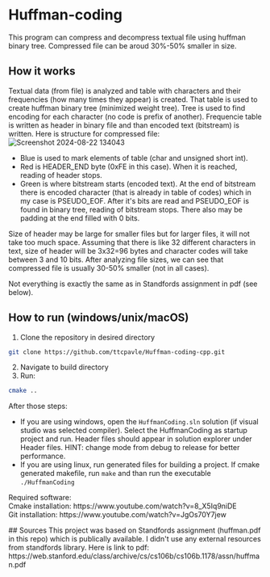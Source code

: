 # Huffman-coding
This program can compress and decompress textual file using huffman binary tree. Compressed file can be aroud 30%-50% smaller in size.
## How it works
Textual data (from file) is analyzed and table with characters and their frequencies (how many times they appear) is created. That table is used to create huffman binary tree (minimized weight tree). Tree is used to find encoding for each character (no code is prefix of another). Frequencie table is written as header in binary file and than encoded text (bitstream) is written. Here is structure for compressed file: 
![Screenshot 2024-08-22 134043](https://github.com/user-attachments/assets/e212fbe6-fbb3-4051-bcc3-1083a43cec8a)

- Blue is used to mark elements of table (char and unsigned short int).
- Red is HEADER_END byte (0xFE in this case). When it is reached, reading of header stops.
- Green is where bitstream starts (encoded text). At the end of bitstream there is encoded character (that is already in table of codes) which in my case is PSEUDO_EOF. After it's bits are read and PSEUDO_EOF is found in binary tree, reading of bitstream stops. There also may be padding at the end filled with 0 bits.

Size of header may be large for smaller files but for larger files, it will not take too much space. Assuming that there is like 32 different characters in text, size of header will be 3x32=96 bytes and character codes will take between 3 and 10 bits. After analyzing file sizes, we can see that compressed file is usually 30-50% smaller (not in all cases).

Not everything is exactly the same as in Standfords assignment in pdf (see below).
## How to run (windows/unix/macOS)

1) Clone the repository in desired directory
 ```bash
 git clone https://github.com/ttcpavle/Huffman-coding-cpp.git
 ```
2) Navigate to build directory
3) Run:
```bash
cmake ..
```

After those steps:
- If you are using windows, open the `HuffmanCoding.sln` solution (if visual studio was selected compiler). Select the HuffmanCoding as startup project and run. Header files should appear in solution explorer under Header files. HINT: change mode from debug to release for better performance.
- If you are using linux, run generated files for building a project. If cmake generated makefile, run `make` and than run the executable `./HuffmanCoding`
<p>
Required software: <br>
Cmake installation: https://www.youtube.com/watch?v=8_X5Iq9niDE <br>
Git installation: https://www.youtube.com/watch?v=JgOs70Y7jew <br>
</p>
## Sources
This project was based on Standfords assignment (huffman.pdf in this repo) which is publically available. I didn't use any external resources from standfords library. Here is link to pdf: https://web.stanford.edu/class/archive/cs/cs106b/cs106b.1178/assn/huffman.pdf

